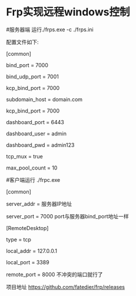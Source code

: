 # Frp实现远程windows控制

#服务器端 运行./frps.exe -c ./frps.ini

配置文件如下:

[common]

bind_port = 7000

bind_udp_port = 7001

kcp_bind_port = 7000

subdomain_host = domain.com

kcp_bind_port = 7000

dashboard_port = 6443

dashboard_user = admin

dashboard_pwd = admin123

tcp_mux = true

max_pool_count = 10


#客户端运行 ./frpc.exe

[common]

server_addr = 服务器IP地址

server_port = 7000 port与服务器bind_port地址一样

[RemoteDesktop]

type = tcp

local_addr = 127.0.0.1

local_port = 3389

remote_port = 8000 不冲突的端口就行了


项目地址 https://github.com/fatedier/frp/releases
